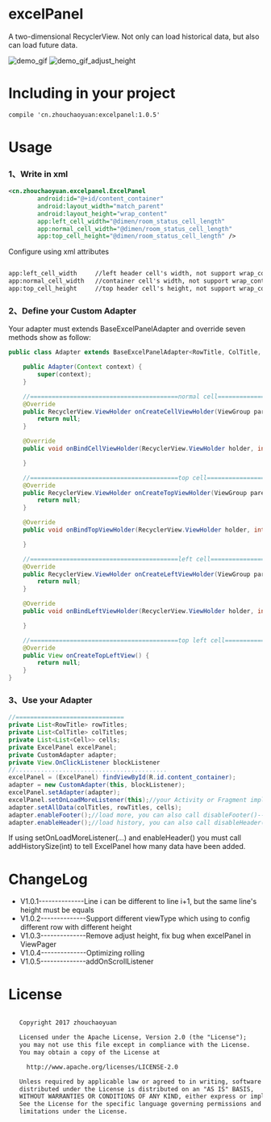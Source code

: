 # excelPanel
A two-dimensional RecyclerView. Not only can load historical data, but also can load future data.

![demo_gif](https://raw.githubusercontent.com/zhouchaoyuan/excelPanel/master/app/src/main/assets/roomFormDemo.gif)
![demo_gif_adjust_height](https://raw.githubusercontent.com/zhouchaoyuan/excelPanel/master/app/src/main/assets/roomFormDemoAdjustHeight.gif)

# Including in your project

```xml
compile 'cn.zhouchaoyuan:excelpanel:1.0.5'
```

# Usage

### 1、Write in xml

```xml
<cn.zhouchaoyuan.excelpanel.ExcelPanel
        android:id="@+id/content_container"
        android:layout_width="match_parent"
        android:layout_height="wrap_content"
        app:left_cell_width="@dimen/room_status_cell_length"
        app:normal_cell_width="@dimen/room_status_cell_length"
        app:top_cell_height="@dimen/room_status_cell_length" />
```

Configure using xml attributes

```xml

app:left_cell_width     //left header cell's width, not support wrap_content
app:normal_cell_width   //container cell's width, not support wrap_content
app:top_cell_height     //top header cell's height, not support wrap_content

```


### 2、Define your Custom Adapter
Your adapter must extends BaseExcelPanelAdapter and override seven methods show as follow:

```java
public class Adapter extends BaseExcelPanelAdapter<RowTitle, ColTitle, Cell>{

    public Adapter(Context context) {
        super(context);
    }

    //=========================================normal cell=========================================
    @Override
    public RecyclerView.ViewHolder onCreateCellViewHolder(ViewGroup parent, int viewType) {
        return null;
    }

    @Override
    public void onBindCellViewHolder(RecyclerView.ViewHolder holder, int verticalPosition, int horizontalPosition) {

    }

    //=========================================top cell===========================================
    @Override
    public RecyclerView.ViewHolder onCreateTopViewHolder(ViewGroup parent, int viewType) {
        return null;
    }

    @Override
    public void onBindTopViewHolder(RecyclerView.ViewHolder holder, int position) {

    }

    //=========================================left cell===========================================
    @Override
    public RecyclerView.ViewHolder onCreateLeftViewHolder(ViewGroup parent, int viewType) {
        return null;
    }

    @Override
    public void onBindLeftViewHolder(RecyclerView.ViewHolder holder, int position) {

    }

    //=========================================top left cell=======================================
    @Override
    public View onCreateTopLeftView() {
        return null;
    }
}
```

### 3、Use your Adapter

```java
//==============================
private List<RowTitle> rowTitles;
private List<ColTitle> colTitles;
private List<List<Cell>> cells;
private ExcelPanel excelPanel;
private CustomAdapter adapter;
private View.OnClickListener blockListener
//..........................................
excelPanel = (ExcelPanel) findViewById(R.id.content_container);
adapter = new CustomAdapter(this, blockListener);
excelPanel.setAdapter(adapter);
excelPanel.setOnLoadMoreListener(this);//your Activity or Fragment implement ExcelPanel.OnLoadMoreListener
adapter.setAllData(colTitles, rowTitles, cells);
adapter.enableFooter();//load more, you can also call disableFooter()----default
adapter.enableHeader();//load history, you can also call disableHeader()----default
```

If using setOnLoadMoreListener(...) and enableHeader() you must call addHistorySize(int) to tell ExcelPanel how many data have been added.

# ChangeLog

- V1.0.1--------------Line i can be different to line i+1, but the same line's height must be equals
- V1.0.2--------------Support different viewType which using to config different row with different height
- V1.0.3--------------Remove adjust height, fix bug when excelPanel in ViewPager
- V1.0.4--------------Optimizing rolling
- V1.0.5--------------addOnScrollListener

# License

```xml

   Copyright 2017 zhouchaoyuan

   Licensed under the Apache License, Version 2.0 (the "License");
   you may not use this file except in compliance with the License.
   You may obtain a copy of the License at

     http://www.apache.org/licenses/LICENSE-2.0

   Unless required by applicable law or agreed to in writing, software
   distributed under the License is distributed on an "AS IS" BASIS,
   WITHOUT WARRANTIES OR CONDITIONS OF ANY KIND, either express or implied.
   See the License for the specific language governing permissions and
   limitations under the License.

```